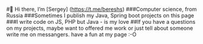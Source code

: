 #👋 Hi there, I’m [Sergey] (https://t.me/bereshs)
###Computer science, from Russia
###Sometimes I publish my Java, Spring boot projects on this page
###I write code on JS, PHP but Java - is my love 
##If you have a questions on my projects, maybe want to offered me work or just tell about someone write me on messangers. 
have a fun at my page :-O
<!---
Bereshs/Bereshs is a ✨ special ✨ repository because its `README.md` (this file) appears on your GitHub profile.
You can click the Preview link to take a look at your changes.
--->
